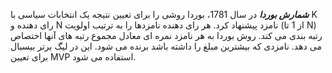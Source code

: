 ***شمارش بوردا***
در سال 1781، بوردا روشی را برای تعیین نتیجه یک انتخابات سیاسی با K رای دهنده و N نامزد پیشنهاد کرد. هر رای دهنده نامزدها را به ترتیب اولویت (از 1 تا N) رتبه بندی می کند. روش بوردا به هر نامزد نمره ای معادل مجموع رتبه های آنها اختصاص می دهد. نامزدی که بیشترین مبلغ را داشته باشد برنده می شود. این در لیگ برتر بیسبال برای تعیین MVP استفاده می شود.
